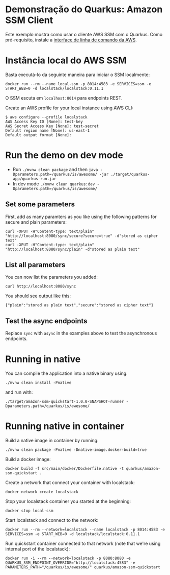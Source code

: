 # Demonstração do Quarkus: Amazon SSM Client

Este exemplo mostra como usar o cliente AWS SSM com o Quarkus. Como pré-requisito, instale a [interface de linha de comando da AWS](https://docs.aws.amazon.com/cli/latest/userguide/cli-chap-install.html).

# Instância local do AWS SSM

Basta executá-lo da seguinte maneira para iniciar o SSM localmente:

`docker run --rm --name local-ssn -p 8014:4583 -e SERVICES=ssm -e START_WEB=0 -d localstack/localstack:0.11.1`

O SSM escuta em `localhost:8014` para endpoints REST.

Create an AWS profile for your local instance using AWS CLI:

```
$ aws configure --profile localstack
AWS Access Key ID [None]: test-key
AWS Secret Access Key [None]: test-secret
Default region name [None]: us-east-1
Default output format [None]:
```

# Run the demo on dev mode

- Run `./mvnw clean package` and then `java -Dparameters.path=/quarkus/is/awesome/ -jar ./target/quarkus-app/quarkus-run.jar`
- In dev mode `./mvnw clean quarkus:dev -Dparameters.path=/quarkus/is/awesome/`

## Set some parameters
First, add as many paramters as you like using the following patterns for secure and plain parameters:

```
curl -XPUT -H"Content-type: text/plain" "http://localhost:8080/sync/secure?secure=true" -d"stored as cipher text"
curl -XPUT -H"Content-type: text/plain" "http://localhost:8080/sync/plain" -d"stored as plain text"
```

## List all parameters
You can now list the parameters you added:

```
curl http://localhost:8080/sync
```

You should see output like this:

```
{"plain":"stored as plain text","secure":"stored as cipher text"}
```

## Test the async endpoints
Replace `sync` with `async` in the examples above to test the asynchronous endpoints.

# Running in native

You can compile the application into a native binary using:

`./mvnw clean install -Pnative`

and run with:

`./target/amazon-ssm-quickstart-1.0.0-SNAPSHOT-runner -Dparameters.path=/quarkus/is/awesome/` 


# Running native in container

Build a native image in container by running:

`./mvnw clean package -Pnative -Dnative-image.docker-build=true`

Build a docker image:

`docker build -f src/main/docker/Dockerfile.native -t quarkus/amazon-ssm-quickstart .`

Create a network that connect your container with localstack:

`docker network create localstack`

Stop your localstack container you started at the beginning:

`docker stop local-ssm`

Start localstack and connect to the network:

`docker run --rm --network=localstack --name localstack -p 8014:4583 -e SERVICES=ssm -e START_WEB=0 -d localstack/localstack:0.11.1`

Run quickstart container connected to that network (note that we're using internal port of the localstack):

`docker run -i --rm --network=localstack -p 8080:8080 -e QUARKUS_SSM_ENDPOINT_OVERRIDE="http://localstack:4583" -e PARAMETERS_PATH="/quarkus/is/awesome/" quarkus/amazon-ssm-quickstart`
